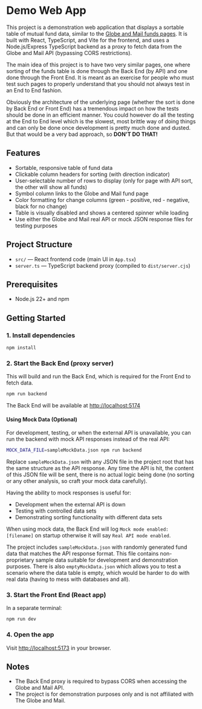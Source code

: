 
# Demo Web App

This project is a demonstration web application that displays a sortable table of mutual fund data, similar to the [Globe and Mail funds pages](https://www.theglobeandmail.com/investing/markets/funds/). It is built with React, TypeScript, and Vite for the frontend, and uses a Node.js/Express TypeScript backend as a proxy to fetch data from the Globe and Mail API (bypassing CORS restrictions).

The main idea of this project is to have two very similar pages, one where sorting of the funds table is done through the Back End (by API) and one done through the Front End. It is meant as an exercise for people who must test such pages to properly understand that you should not always test in an End to End fashion.

Obviously the architecture of the underlying page (whether the sort is done by Back End or Front End) has a tremendous impact on how the tests should be done in an efficient manner. You could however do all the testing at the End to End level which is the slowest, most brittle way of doing things and can only be done once development is pretty much done and dusted. But that would be a very bad approach, so **DON'T DO THAT!**

## Features

- Sortable, responsive table of fund data
- Clickable column headers for sorting (with direction indicator)
- User-selectable number of rows to display (only for page with API sort, the other will show all funds)
- Symbol column links to the Globe and Mail fund page
- Color formatting for change columns (green - positive, red - negative, black for no change)
- Table is visually disabled and shows a centered spinner while loading
- Use either the Globe and Mail real API or mock JSON response files for testing purposes

## Project Structure

- `src/` — React frontend code (main UI in `App.tsx`)
- `server.ts` — TypeScript backend proxy (compiled to `dist/server.cjs`)

## Prerequisites

- Node.js 22+ and npm

## Getting Started

### 1. Install dependencies

```sh
npm install
```

### 2. Start the Back End (proxy server)

This will build and run the Back End, which is required for the Front End to fetch data.

```sh
npm run backend
```

The Back End will be available at <http://localhost:5174>

#### Using Mock Data (Optional)

For development, testing, or when the external API is unavailable, you can run the backend with mock API responses instead of the real API:

```sh
MOCK_DATA_FILE=sampleMockData.json npm run backend
```

Replace `sampleMockData.json` with any JSON file in the project root that has the same structure as the API response. Any time the API is hit, the content of this JSON file will be sent, there is no actual logic being done (no sorting or any other analysis, so craft your mock data carefully).

Having the ability to mock responses is useful for:

- Development when the external API is down
- Testing with controlled data sets
- Demonstrating sorting functionality with different data sets

When using mock data, the Back End will log `Mock mode enabled: [filename]` on startup otherwise it will say `Real API mode enabled`.

The project includes `sampleMockData.json` with randomly generated fund data that matches the API response format. This file contains non-proprietary sample data suitable for development and demonstration purposes. There is also `emptyMockData.json` which allows you to test a scenario where the data table is empty, which would be harder to do with real data (having to mess with databases and all).

### 3. Start the Front End (React app)

In a separate terminal:

```sh
npm run dev
```

### 4. Open the app

Visit [http://localhost:5173](http://localhost:5173) in your browser.

## Notes

- The Back End proxy is required to bypass CORS when accessing the Globe and Mail API.
- The project is for demonstration purposes only and is not affiliated with The Globe and Mail.
